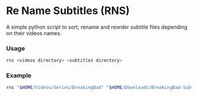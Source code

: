 # Re Name Subtitles (RNS)
A simple python script to sort, rename and reorder subtitle files depending on their videos names.

### Usage
```bash
rns <videos directory> <subtitles directory>
```
### Example
```bash
rns "$HOME/Videos/Series/BreakingBad" "$HOME/Downloads/BreakingBad-Subs"
```
